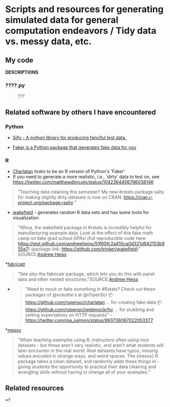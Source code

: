 # Scripts and resources for generating simulated data for general computation endeavors / Tidy data vs. messy data, etc.

My code
-------

**DESCRIPTIONS**


### ????.py


> ???




Related software by others I have encountered
--------------------------------------------

### Python

* [Silly - A python library for producing fanciful test data.](https://github.com/classam/silly?utm_content=buffera8f2d&utm_medium=social&utm_source=twitter.com&utm_campaign=buffer)

* [Faker is a Python package that generates fake data for you](https://github.com/joke2k/faker)


### R

* [Charlatan](https://github.com/ropensci/charlatan) looks to be an R version of Python's 'Faker'
* If you need to generate a more realistic, i.e., 'dirty' data to test on, see https://twitter.com/matthewdlincoln/status/1042364406796038146
>"Teaching data cleaning this semester? My new #rstats package salty for making slightly dirty datasets is now on CRAN: https://cran.r-project.org/package=salty "


* [wakefield](https://github.com/trinker/wakefield) - generates random R data sets and has some tools for visualization

>"Whoa, the wakefield package in #rstats is incredibly helpful for manufacturing example data. Look at the effect of this fake math camp on fake grad school GPAs! 
(full reproducible code here: https://gist.github.com/andrewheiss/51f60fc2a410ca0d321d942153b955e7)
(package link: https://github.com/trinker/wakefield)" SOURCE:[Andrew Heiss](https://twitter.com/andrewheiss/status/1179566764335730688)

*[fabricatr](https://declaredesign.org/r/fabricatr/)
>"See also the fabricatr package, which lets you do this with panel data and other nested structures:"SOURCE:[Andrew Heiss](https://twitter.com/andrewheiss/status/1179566764335730688)

* >"Need to mock or fake something in #Rstats? Check out these packages of @sckottie's at @rOpenSci
📦 https://github.com/ropensci/charlatan … for creating fake data
📦 https://github.com/ropensci/webmockrfor … for stubbing and setting expectations on HTTP requests" - https://twitter.com/ma_salmon/status/993736067022053377

*[messy](https://github.com/nrennie/messy)
>"When teaching examples using R, instructors often using nice datasets - but these aren't very realistic, and aren't what students will later encounter in the real world. Real datasets have typos, missing values encoded in strange ways, and weird spaces. The {messy} R package takes a clean dataset, and randomly adds these things in - giving students the opportunity to practice their data cleaning and wrangling skills without having to change all of your examples."

Related resources
----------------

*?
